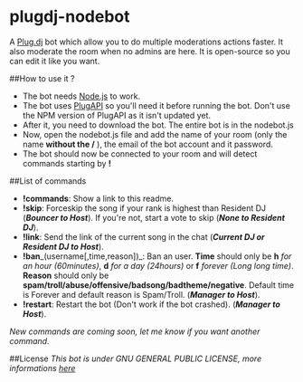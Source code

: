 plugdj-nodebot
==============

A [Plug.dj](https://plug.dj/) bot which allow you to do multiple moderations actions faster. It also moderate the room when no admins are here. It is open-source so you can edit it like you want.

##How to use it ?
* The bot needs [Node.js](http://nodejs.org/) to work.
* The bot uses [PlugAPI](https://github.com/plugCubed/plugAPI) so you'll need it before running the bot. Don't use the NPM version of PlugAPI as it isn't updated yet.
* After it, you need to download the bot. The entire bot is in the nodebot.js
* Now, open the nodebot.js file and add the name of your room (only the name __without the /__ ), the email of the bot account and it password.
* The bot should now be connected to your room and will detect commands starting by __!__

##List of commands
* __!commands__: Show a link to this readme.
* __!skip__: Forceskip the song if your rank is highest than Resident DJ (___Bouncer to Host___). If you're not, start a vote to skip (___None to Resident DJ___).
* __!link__: Send the link of the current song in the chat (___Current DJ or Resident DJ to Host___).
* __!ban___(username[,time,reason])_: Ban an user. __Time__ should only be __h__ _for an hour (60minutes)_, __d__ _for a day (24hours)_ or __f__ _forever (Long long time)_. __Reason__ should only be __spam/troll/abuse/offensive/badsong/badtheme/negative__. Default time is Forever and default reason is Spam/Troll. (___Manager to Host___).
* __!restart__: Restart the bot (Don't work if the bot crashed). (___Manager to Host___).

_New commands are coming soon, let me know if you want another command._

##License
_This bot is under GNU GENERAL PUBLIC LICENSE, more informations [here](https://github.com/Moutard3/plugdj-nodebot/blob/master/LICENSE)_
